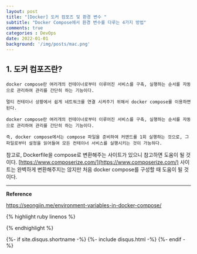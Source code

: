 ```yaml
---
layout: post
title: "[Docker] 도커 컴포즈 및 환경 변수 "
subtitle: "Docker Compose에서 환경 변수를 다루는 4가지 방법"    
comments: true
categories : DevOps
date: 2022-01-01
background: '/img/posts/mac.png'
---
```


## 1. 도커 컴포즈란?   

`docker compose란 여러개의 컨테이너로부터 이루어진 서비스를 구축, 실행하는
순서를 자동으로 관리하여 관리를 간단히 하는 기능이다.`    

`멀티 컨테이너 상황에서 쉽게 네트워크를 연결 시켜주기 위해서
docker compose를 이용하면 된다.`

`docker compose란 여러개의 컨테이너로부터 이루어진 서비스를 구축, 실행하는
순서를 자동으로 관리하여 관리를 간단히 하는 기능이다.`

`즉, docker compose에서는 compose 파일을 준비하여 커맨드를 1회 실행하는
것으로, 그 파일로부터 설정을 읽어들여 모든 컨테이너 서비스를
실행시키는 것이 가능하다.`

참고로, Dockerfile을 compose로 변환해주는 사이트가 있으니 참고하면
도움이 될 것이다.
[https://www.composerize.com/](https://www.composerize.com/) 사이트는
완벽하게 변환해주지는 않지만 처음 docker compose를 구성할 때 도움이 될 것이다.


- - - 

**Reference**    

<https://seongjin.me/environment-variables-in-docker-compose/>    

{% highlight ruby linenos %}

{% endhighlight %}


{%- if site.disqus.shortname -%}
    {%- include disqus.html -%}
{%- endif -%}

